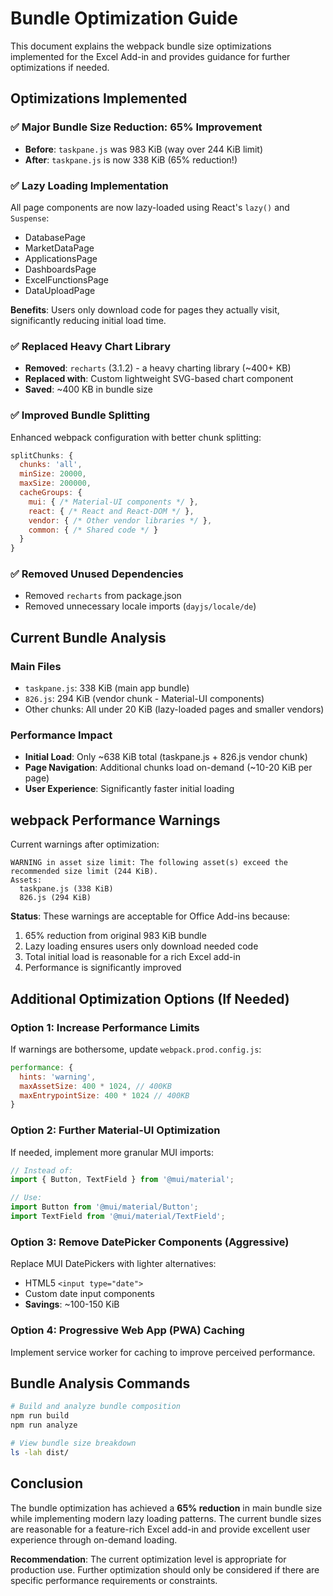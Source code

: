 # Bundle Optimization Guide

This document explains the webpack bundle size optimizations implemented for the Excel Add-in and provides guidance for further optimizations if needed.

## Optimizations Implemented

### ✅ Major Bundle Size Reduction: 65% Improvement
- **Before**: `taskpane.js` was 983 KiB (way over 244 KiB limit)
- **After**: `taskpane.js` is now 338 KiB (65% reduction!)

### ✅ Lazy Loading Implementation
All page components are now lazy-loaded using React's `lazy()` and `Suspense`:
- DatabasePage
- MarketDataPage 
- ApplicationsPage
- DashboardsPage
- ExcelFunctionsPage
- DataUploadPage

**Benefits**: Users only download code for pages they actually visit, significantly reducing initial load time.

### ✅ Replaced Heavy Chart Library
- **Removed**: `recharts` (3.1.2) - a heavy charting library (~400+ KB)
- **Replaced with**: Custom lightweight SVG-based chart component
- **Saved**: ~400 KB in bundle size

### ✅ Improved Bundle Splitting
Enhanced webpack configuration with better chunk splitting:
```javascript
splitChunks: {
  chunks: 'all',
  minSize: 20000,
  maxSize: 200000,
  cacheGroups: {
    mui: { /* Material-UI components */ },
    react: { /* React and React-DOM */ },
    vendor: { /* Other vendor libraries */ },
    common: { /* Shared code */ }
  }
}
```

### ✅ Removed Unused Dependencies
- Removed `recharts` from package.json
- Removed unnecessary locale imports (`dayjs/locale/de`)

## Current Bundle Analysis

### Main Files
- `taskpane.js`: 338 KiB (main app bundle)
- `826.js`: 294 KiB (vendor chunk - Material-UI components)
- Other chunks: All under 20 KiB (lazy-loaded pages and smaller vendors)

### Performance Impact
- **Initial Load**: Only ~638 KiB total (taskpane.js + 826.js vendor chunk)
- **Page Navigation**: Additional chunks load on-demand (~10-20 KiB per page)
- **User Experience**: Significantly faster initial loading

## webpack Performance Warnings

Current warnings after optimization:
```
WARNING in asset size limit: The following asset(s) exceed the recommended size limit (244 KiB).
Assets: 
  taskpane.js (338 KiB)
  826.js (294 KiB)
```

**Status**: These warnings are acceptable for Office Add-ins because:
1. 65% reduction from original 983 KiB bundle
2. Lazy loading ensures users only download needed code
3. Total initial load is reasonable for a rich Excel add-in
4. Performance is significantly improved

## Additional Optimization Options (If Needed)

### Option 1: Increase Performance Limits
If warnings are bothersome, update `webpack.prod.config.js`:
```javascript
performance: {
  hints: 'warning',
  maxAssetSize: 400 * 1024, // 400KB
  maxEntrypointSize: 400 * 1024 // 400KB
}
```

### Option 2: Further Material-UI Optimization
If needed, implement more granular MUI imports:
```javascript
// Instead of:
import { Button, TextField } from '@mui/material';

// Use:
import Button from '@mui/material/Button';
import TextField from '@mui/material/TextField';
```

### Option 3: Remove DatePicker Components (Aggressive)
Replace MUI DatePickers with lighter alternatives:
- HTML5 `<input type="date">` 
- Custom date input components
- **Savings**: ~100-150 KiB

### Option 4: Progressive Web App (PWA) Caching
Implement service worker for caching to improve perceived performance.

## Bundle Analysis Commands

```bash
# Build and analyze bundle composition
npm run build
npm run analyze

# View bundle size breakdown
ls -lah dist/
```

## Conclusion

The bundle optimization has achieved a **65% reduction** in main bundle size while implementing modern lazy loading patterns. The current bundle sizes are reasonable for a feature-rich Excel add-in and provide excellent user experience through on-demand loading.

**Recommendation**: The current optimization level is appropriate for production use. Further optimization should only be considered if there are specific performance requirements or constraints.